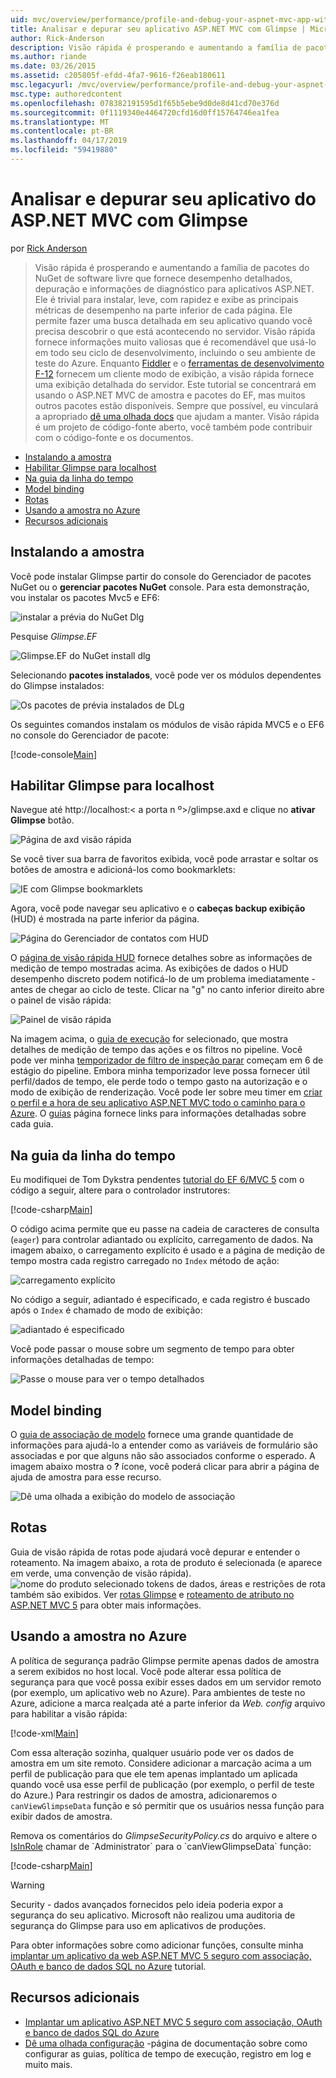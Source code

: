 ```yaml
---
uid: mvc/overview/performance/profile-and-debug-your-aspnet-mvc-app-with-glimpse
title: Analisar e depurar seu aplicativo ASP.NET MVC com Glimpse | Microsoft Docs
author: Rick-Anderson
description: Visão rápida é prosperando e aumentando a família de pacotes do NuGet de software livre que fornece desempenho detalhados, depuração e informações de diagnóstico para o ASP.NET um...
ms.author: riande
ms.date: 03/26/2015
ms.assetid: c205805f-efdd-4fa7-9616-f26eab180611
msc.legacyurl: /mvc/overview/performance/profile-and-debug-your-aspnet-mvc-app-with-glimpse
msc.type: authoredcontent
ms.openlocfilehash: 078382191595d1f65b5ebe9d0de8d41cd70e376d
ms.sourcegitcommit: 0f1119340e4464720cfd16d0ff15764746ea1fea
ms.translationtype: MT
ms.contentlocale: pt-BR
ms.lasthandoff: 04/17/2019
ms.locfileid: "59419880"
---
```

# <a name="profile-and-debug-your-aspnet-mvc-app-with-glimpse"></a>Analisar e depurar seu aplicativo do ASP.NET MVC com Glimpse

por [Rick Anderson]((https://twitter.com/RickAndMSFT))

> Visão rápida é prosperando e aumentando a família de pacotes do NuGet de software livre que fornece desempenho detalhados, depuração e informações de diagnóstico para aplicativos ASP.NET. Ele é trivial para instalar, leve, com rapidez e exibe as principais métricas de desempenho na parte inferior de cada página. Ele permite fazer uma busca detalhada em seu aplicativo quando você precisa descobrir o que está acontecendo no servidor. Visão rápida fornece informações muito valiosas que é recomendável que usá-lo em todo seu ciclo de desenvolvimento, incluindo o seu ambiente de teste do Azure. Enquanto [Fiddler](http://www.telerik.com/fiddler) e o [ferramentas de desenvolvimento F-12](https://msdn.microsoft.com/library/ie/gg589512(v=vs.85).aspx) fornecem um cliente modo de exibição, a visão rápida fornece uma exibição detalhada do servidor. Este tutorial se concentrará em usando o ASP.NET MVC de amostra e pacotes do EF, mas muitos outros pacotes estão disponíveis. Sempre que possível, eu vinculará a apropriado [dê uma olhada docs](http://getglimpse.com/Docs/) que ajudam a manter. Visão rápida é um projeto de código-fonte aberto, você também pode contribuir com o código-fonte e os documentos.


- [Instalando a amostra](#ig)
- [Habilitar Glimpse para localhost](#eg)
- [Na guia da linha do tempo](#Time)
- [Model binding](#mb)
- [Rotas](#route)
- [Usando a amostra no Azure](#da)
- [Recursos adicionais](#addRes)

<a id="ig"></a>
## <a name="installing-glimpse"></a>Instalando a amostra

Você pode instalar Glimpse partir do console do Gerenciador de pacotes NuGet ou o **gerenciar pacotes NuGet** console. Para esta demonstração, vou instalar os pacotes Mvc5 e EF6:

![instalar a prévia do NuGet Dlg](profile-and-debug-your-aspnet-mvc-app-with-glimpse/_static/image1.png)

Pesquise *Glimpse.EF*

![Glimpse.EF do NuGet install dlg](profile-and-debug-your-aspnet-mvc-app-with-glimpse/_static/image2.png)

Selecionando **pacotes instalados**, você pode ver os módulos dependentes do Glimpse instalados:

![Os pacotes de prévia instalados de DLg](profile-and-debug-your-aspnet-mvc-app-with-glimpse/_static/image3.png)

Os seguintes comandos instalam os módulos de visão rápida MVC5 e o EF6 no console do Gerenciador de pacote:

[!code-console[Main](profile-and-debug-your-aspnet-mvc-app-with-glimpse/samples/sample1.cmd)]

<a id="eg"></a>
## <a name="enable-glimpse-for-localhost"></a>Habilitar Glimpse para localhost

Navegue até http://localhost:&lt; a porta n º&gt;/glimpse.axd e clique no <strong>ativar Glimpse</strong> botão.

![Página de axd visão rápida](profile-and-debug-your-aspnet-mvc-app-with-glimpse/_static/image4.png)

Se você tiver sua barra de favoritos exibida, você pode arrastar e soltar os botões de amostra e adicioná-los como bookmarklets:

![IE com Glimpse bookmarklets](profile-and-debug-your-aspnet-mvc-app-with-glimpse/_static/image5.png)

Agora, você pode navegar seu aplicativo e o **cabeças backup exibição** (HUD) é mostrada na parte inferior da página.

![Página do Gerenciador de contatos com HUD](profile-and-debug-your-aspnet-mvc-app-with-glimpse/_static/image6.png)

O [página de visão rápida HUD](http://getglimpse.com/Docs/Heads-up-Display) fornece detalhes sobre as informações de medição de tempo mostradas acima. As exibições de dados o HUD desempenho discreto podem notificá-lo de um problema imediatamente - antes de chegar ao ciclo de teste. Clicar na &quot;g&quot; no canto inferior direito abre o painel de visão rápida:

![Painel de visão rápida](profile-and-debug-your-aspnet-mvc-app-with-glimpse/_static/image7.png)

Na imagem acima, o [guia de execução](http://getglimpse.com/Docs/Execution-Tab) for selecionado, que mostra detalhes de medição de tempo das ações e os filtros no pipeline. Você pode ver minha [temporizador de filtro de inspeção parar](http://www.nuget.org/packages/StopWatch/) começam em 6 de estágio do pipeline. Embora minha temporizador leve possa fornecer útil perfil/dados de tempo, ele perde todo o tempo gasto na autorização e o modo de exibição de renderização. Você pode ler sobre meu timer em [criar o perfil e a hora de seu aplicativo ASP.NET MVC todo o caminho para o Azure](https://blogs.msdn.com/b/webdev/archive/2014/07/29/profile-and-time-your-asp-net-mvc-app-all-the-way-to-azure.aspx). O [guias](http://getglimpse.com/Docs/Tabs) página fornece links para informações detalhadas sobre cada guia.

<a id="Time"></a>
## <a name="the-timeline-tab"></a>Na guia da linha do tempo

Eu modifiquei de Tom Dykstra pendentes [tutorial do EF 6/MVC 5](../getting-started/getting-started-with-ef-using-mvc/creating-an-entity-framework-data-model-for-an-asp-net-mvc-application.md) com o código a seguir, altere para o controlador instrutores:

[!code-csharp[Main](profile-and-debug-your-aspnet-mvc-app-with-glimpse/samples/sample2.cs?highlight=1,20-31)]

O código acima permite que eu passe na cadeia de caracteres de consulta (`eager`) para controlar adiantado ou explícito, carregamento de dados. Na imagem abaixo, o carregamento explícito é usado e a página de medição de tempo mostra cada registro carregado no `Index` método de ação:

![carregamento explícito](profile-and-debug-your-aspnet-mvc-app-with-glimpse/_static/image8.png)

No código a seguir, adiantado é especificado, e cada registro é buscado após o `Index` é chamado de modo de exibição:

![adiantado é especificado](profile-and-debug-your-aspnet-mvc-app-with-glimpse/_static/image9.png)

Você pode passar o mouse sobre um segmento de tempo para obter informações detalhadas de tempo:

![Passe o mouse para ver o tempo detalhados](profile-and-debug-your-aspnet-mvc-app-with-glimpse/_static/image10.png)

<a id="mb"></a>
## <a name="model-binding"></a>Model binding

O [guia de associação de modelo](http://getglimpse.com/Docs/Model-Binding-Tab) fornece uma grande quantidade de informações para ajudá-lo a entender como as variáveis de formulário são associadas e por que alguns não são associados conforme o esperado. A imagem abaixo mostra o **?** ícone, você poderá clicar para abrir a página de ajuda de amostra para esse recurso.

![Dê uma olhada a exibição do modelo de associação](profile-and-debug-your-aspnet-mvc-app-with-glimpse/_static/image11.png)

<a id="route"></a>
## <a name="routes"></a>Rotas

 Guia de visão rápida de rotas pode ajudará você depurar e entender o roteamento. Na imagem abaixo, a rota de produto é selecionada (e aparece em verde, uma convenção de visão rápida). ![nome do produto selecionado](profile-and-debug-your-aspnet-mvc-app-with-glimpse/_static/image12.png) tokens de dados, áreas e restrições de rota também são exibidos. Ver [rotas Glimpse](http://getglimpse.com/Docs/Routes-Tab) e [roteamento de atributo no ASP.NET MVC 5](https://blogs.msdn.com/b/webdev/archive/2013/10/17/attribute-routing-in-asp-net-mvc-5.aspx) para obter mais informações. 

<a id="da"></a>
## <a name="using-glimpse-on-azure"></a>Usando a amostra no Azure

A política de segurança padrão Glimpse permite apenas dados de amostra a serem exibidos no host local. Você pode alterar essa política de segurança para que você possa exibir esses dados em um servidor remoto (por exemplo, um aplicativo web no Azure). Para ambientes de teste no Azure, adicione a marca realçada até a parte inferior da *Web. config* arquivo para habilitar a visão rápida:

[!code-xml[Main](profile-and-debug-your-aspnet-mvc-app-with-glimpse/samples/sample3.xml?highlight=2-6)]

Com essa alteração sozinha, qualquer usuário pode ver os dados de amostra em um site remoto. Considere adicionar a marcação acima a um perfil de publicação para que ele tem apenas implantado um aplicada quando você usa esse perfil de publicação (por exemplo, o perfil de teste do Azure.) Para restringir os dados de amostra, adicionaremos o `canViewGlimpseData` função e só permitir que os usuários nessa função para exibir dados de amostra.

Remova os comentários do *GlimpseSecurityPolicy.cs* do arquivo e altere o [IsInRole](https://msdn.microsoft.com/library/system.security.principal.iprincipal.isinrole(v=vs.110).aspx) chamar de `Administrator` para o `canViewGlimpseData` função:

[!code-csharp[Main](profile-and-debug-your-aspnet-mvc-app-with-glimpse/samples/sample4.cs?highlight=6)]

> [!WARNING]
> Security - dados avançados fornecidos pelo ideia poderia expor a segurança do seu aplicativo. Microsoft não realizou uma auditoria de segurança do Glimpse para uso em aplicativos de produções.


Para obter informações sobre como adicionar funções, consulte minha [implantar um aplicativo da web ASP.NET MVC 5 seguro com associação, OAuth e banco de dados SQL no Azure](https://azure.microsoft.com/documentation/articles/web-sites-dotnet-deploy-aspnet-mvc-app-membership-oauth-sql-database/) tutorial.

<a id="addRes"></a>
## <a name="additional-resources"></a>Recursos adicionais

- [Implantar um aplicativo ASP.NET MVC 5 seguro com associação, OAuth e banco de dados SQL do Azure](https://azure.microsoft.com/documentation/articles/web-sites-dotnet-deploy-aspnet-mvc-app-membership-oauth-sql-database/)
- [Dê uma olhada configuração](http://getglimpse.com/Docs/Configuration) -página de documentação sobre como configurar as guias, política de tempo de execução, registro em log e muito mais.
